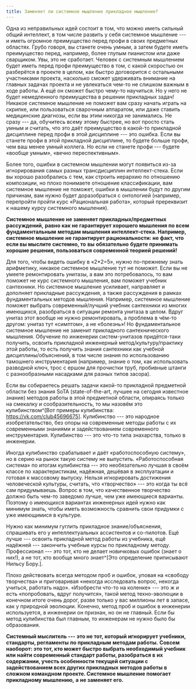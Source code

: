 ```yaml
---
title: Заменяет ли системное мышление прикладное мышление?
---
```


Одна из неправильных идей состоит в том, что можно иметь сильный общий
интеллект, в том числе развить у себя системное мышление --- и иметь
огромное преимущество перед профи в своих предметных областях. Грубо
говоря, вы станете очень умным, а затем будете иметь преимущество перед,
например, более глупым пианистом или даже сварщиком. Увы, это не
сработает. Человек с системным мышлением будет иметь перед профи
преимущество в том, с какой скоростью он разберётся в проекте в целом,
как быстро договорится с остальными участниками проекта, насколько
сможет удерживать внимание на главных задачах проекта и не увлекаться
чем-то не слишком важным в ходе работы. А ещё он сможет быстро чему-то
научиться. Но у него не будет немедленного преимущества в решении
прикладных задач! Никакое системное мышление не поможет вам сразу начать
играть на скрипке, или пользоваться сварочным аппаратом, или даже
ставить медицинские диагнозы, если вы этим никогда не занимались. Не
сразу --- да, обучитесь всему этому быстрее, но вот просто стать умным и
считать, что это даёт преимущество в какой-то прикладной дисциплине
перед профи в этой дисциплине --- это ошибка. Если вы станете профи в
этой прикладной дисциплине, то будете больше профи, чем ваш менее умный
коллега. Но если не станете профи --- будете «вообще умным», «вечно
переспективным».

Более того, ошибки в системном мышлении могут появиться из-за
игнорирования самых разных трансдисциплин интеллект-стека. Если вы
хорошо разобрались с тем, как строить иерархию по отношению композиции,
но плохо понимаете отношение классификации, вам системное мышление не
поможет, ошибки в мышлении будут по другим причинам, вам нужно будет
доразобраться с онтологией (например, перепройти пройти курс
«Рациональная работа», который пререквизит к нашему курсу системного
мышления).

**Системное мышление не заменяет прикладных/предметных рассуждений,**
**равно как не гарантирует хорошего мышления по всем фундаментальным**
**методам мышления интеллект-стека. Например,** **системное мышление**
**не гарантирует рациональности: не факт, что** **если вы мыслите
системно, то** **вы** **обязательно** **будете принимать хорошие
решения, пользоваться современной теорией решений!**

Для того, чтобы видеть ошибку в «2\*2=5», нужно по-прежнему знать
арифметику, никакое системное мышление тут не поможет. Если вы не умеете
ремонтировать унитазы, а вам это потребовалось, то вам поможет не курс
системного мышления, вам поможет учебник сантехники. Но системное
мышление усиливает, направляет и дополняет прикладные рассуждения, а
также рассуждения в рамках фундаментальных методов мышления. Например,
системное мышление поможет выбрать современный/лучший учебник сантехники
из многих имеющихся, разобраться в ситуации ремонта унитаза в целом.
Вдруг унитаз этот вообще не нужно ремонтировать, а проблема в чём-то
другом: унитаз тут «симптом», а не «болезнь»! Но фундаментальное
системное мышление не заменит прикладного сантехнического мышления.
Обучение по инженерии систем-унитазов придётся-таки получить, освоить
прикладной инженерный метод/культуру/практику этой работы, то есть
получить знания сантехники как учебной дисциплины/объяснений, в том
числе знания по использованию тамошнего инструментария (например, знание
о том, как использовать разводной ключ, трос с ершом для прочистки труб,
пробивные штанги с разнообразными насадками для разных типов засора).

Если вы собираетесь решать задачи какой-то прикладной предметной области
без знания SoTA (state-of-the-art, лучшее на сегодня известное знание)
методов работы в этой предметной области, опираясь только на смекалку и
сообразительность, то мы назовём это кулибинством^[Вот
примеры кулибинства: <https://vk.com/club45696675>].
Кулибинство --- это народное изобретательство, без опоры на современные
методы работы с их современными знаниями и задействованием современного
инструментария. Кулибинство --- это что-то типа знахарства, только в
инженерии.

Иногда кулибинство срабатывает и даёт «работоспособную систему», но в
серию на рынок такую систему не выпустить. «Работоспособная система» по
итогам кулибинства --- это необязательно лучшая в своём классе по
характеристикам, надёжная, дешёвая в эксплуатации и готовая к массовому
выпуску. Нельзя игнорировать достижения человеческой культуры, считать,
что «творчество» --- это когда ты всё сам придумываешь. Вопрос в том,
что качественное творчество должно быть чем-то заведомо лучше, чем уже
имеющиеся варианты. Поэтому о имеющихся вариантах инженерных идей нужно
как минимум знать, чтобы иметь возможность сравнить свои придумки с уже
имеющимися в культуре.

Нужно как минимум гуглить прикладное знание/объяснения, спрашивать его у
интеллектуальных ассистентов и со-пилотов. Ещё лучше --- освоить
прикладной метод работы из учебника, ещё надёжней --- закончить учебные
курсы по прикладному методу. Профессионал --- это тот, кто не делает
новичковых ошибок (знает о них!), а не тот, кто вообще много
знает^[Это определение приписывают Нильсу
Бору.].

Плохо действовать всегда методом проб и ошибок, уповая на «свободу
творчества» и приговаривая «некогда исследовать вопрос, некогда учиться,
работать надо». «Изобрести что-то на коленке» --- это ж и есть
«попробовать, вдруг получится», такой метод техно-эволюции в конечном
итоге очень дорог, разве только у вас миллионы лет в запасе, как у
природной эволюции. Конечно, метод проб и ошибок в инженерии
используется, в инженерии он признан, но он не главный. Если бы метод
кулибинства был главным, то инженерам не нужно было бы образования.

**Системный мыслитель ---** **это не тот, который игнорирует учебники,
стандарты, регламенты** **по прикладным** **методам работы.** **Совсем
наоборот: это тот, кто может быстро выбрать необходимый учебник**
**или** **найти современный стандарт работы, разобраться в** **их**
**содержании, учесть особенности текущей ситуации с задействованием всех
других прикладных** **методов работы** **в сложном командном проекте.
Системное мышление помогает прикладному мышлению,** **а** **не заменяет
его.**
